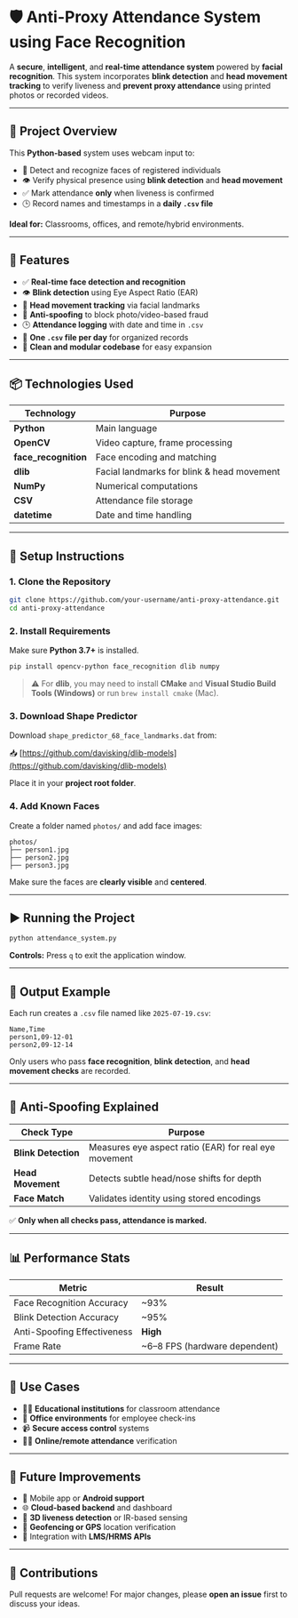 # 🛡️ Anti-Proxy Attendance System using Face Recognition

A **secure**, **intelligent**, and **real-time attendance system** powered by **facial recognition**. This system incorporates **blink detection** and **head movement tracking** to verify liveness and **prevent proxy attendance** using printed photos or recorded videos.

---

## 📸 Project Overview

This **Python-based** system uses webcam input to:

* 🧠 Detect and recognize faces of registered individuals
* 👁️ Verify physical presence using **blink detection** and **head movement**
* ✅ Mark attendance **only** when liveness is confirmed
* 🕒 Record names and timestamps in a **daily `.csv` file**

**Ideal for:** Classrooms, offices, and remote/hybrid environments.

---

## 🚀 Features

* ✅ **Real-time face detection and recognition**
* 👁️ **Blink detection** using Eye Aspect Ratio (EAR)
* 🧠 **Head movement tracking** via facial landmarks
* 🚫 **Anti-spoofing** to block photo/video-based fraud
* 🕒 **Attendance logging** with date and time in `.csv`
* 📁 **One `.csv` file per day** for organized records
* 🧼 **Clean and modular codebase** for easy expansion

---

## 📦 Technologies Used

| Technology            | Purpose                                    |
| --------------------- | ------------------------------------------ |
| **Python**            | Main language                              |
| **OpenCV**            | Video capture, frame processing            |
| **face\_recognition** | Face encoding and matching                 |
| **dlib**              | Facial landmarks for blink & head movement |
| **NumPy**             | Numerical computations                     |
| **CSV**               | Attendance file storage                    |
| **datetime**          | Date and time handling                     |

---

## 🧰 Setup Instructions

### 1. Clone the Repository

```bash
git clone https://github.com/your-username/anti-proxy-attendance.git
cd anti-proxy-attendance
```

### 2. Install Requirements

Make sure **Python 3.7+** is installed.

```bash
pip install opencv-python face_recognition dlib numpy
```

> ⚠️ For **dlib**, you may need to install **CMake** and **Visual Studio Build Tools (Windows)** or run `brew install cmake` (Mac).

### 3. Download Shape Predictor

Download `shape_predictor_68_face_landmarks.dat` from:

📥 [https://github.com/davisking/dlib-models](https://github.com/davisking/dlib-models)

Place it in your **project root folder**.

### 4. Add Known Faces

Create a folder named `photos/` and add face images:

```
photos/
├── person1.jpg
├── person2.jpg
├── person3.jpg
```

Make sure the faces are **clearly visible** and **centered**.

---

## ▶️ Running the Project

```bash
python attendance_system.py
```

**Controls:** Press `q` to exit the application window.

---

## 📁 Output Example

Each run creates a `.csv` file named like `2025-07-19.csv`:

```
Name,Time
person1,09-12-01
person2,09-12-14
```

Only users who pass **face recognition**, **blink detection**, and **head movement checks** are recorded.

---

## 🧪 Anti-Spoofing Explained

| Check Type          | Purpose                                               |
| ------------------- | ----------------------------------------------------- |
| **Blink Detection** | Measures eye aspect ratio (EAR) for real eye movement |
| **Head Movement**   | Detects subtle head/nose shifts for depth             |
| **Face Match**      | Validates identity using stored encodings             |

✅ **Only when all checks pass, attendance is marked.**

---

## 📊 Performance Stats

| Metric                      | Result                         |
| --------------------------- | ------------------------------ |
| Face Recognition Accuracy   | \~93%                          |
| Blink Detection Accuracy    | \~95%                          |
| Anti-Spoofing Effectiveness | **High**                       |
| Frame Rate                  | \~6–8 FPS (hardware dependent) |

---

## 📌 Use Cases

* 👨‍🏫 **Educational institutions** for classroom attendance
* 🏢 **Office environments** for employee check-ins
* 📹 **Secure access control** systems
* 🧑‍💻 **Online/remote attendance** verification

---

## 🚧 Future Improvements

* 📱 Mobile app or **Android support**
* 🌐 **Cloud-based backend** and dashboard
* 🔐 **3D liveness detection** or IR-based sensing
* 📍 **Geofencing or GPS** location verification
* 🔗 Integration with **LMS/HRMS APIs**

---

## 🤝 Contributions

Pull requests are welcome!
For major changes, please **open an issue** first to discuss your ideas.

